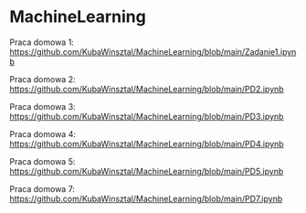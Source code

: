 # MachineLearning

Praca domowa 1: https://github.com/KubaWinsztal/MachineLearning/blob/main/Zadanie1.ipynb

Praca domowa 2: https://github.com/KubaWinsztal/MachineLearning/blob/main/PD2.ipynb

Praca domowa 3: https://github.com/KubaWinsztal/MachineLearning/blob/main/PD3.ipynb

Praca domowa 4: https://github.com/KubaWinsztal/MachineLearning/blob/main/PD4.ipynb

Praca domowa 5: https://github.com/KubaWinsztal/MachineLearning/blob/main/PD5.ipynb



Praca domowa 7: https://github.com/KubaWinsztal/MachineLearning/blob/main/PD7.ipynb
